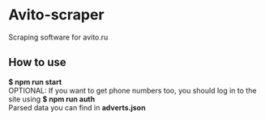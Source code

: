 # Avito-scraper
Scraping software for avito.ru

## How to use
**$ npm run start**<br/>
OPTIONAL: If you want to get phone numbers too, you should log in to the site using **$ npm run auth**<br/>
Parsed data you can find in **adverts.json**
